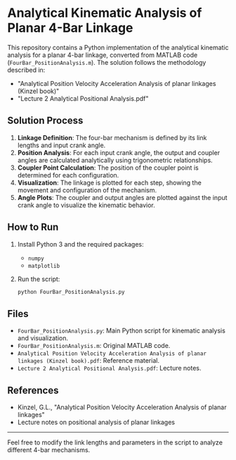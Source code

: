# Analytical Kinematic Analysis of Planar 4-Bar Linkage

This repository contains a Python implementation of the analytical kinematic analysis for a planar 4-bar linkage, converted from MATLAB code (`FourBar_PositionAnalysis.m`). The solution follows the methodology described in:

- "Analytical Position Velocity Acceleration Analysis of planar linkages (Kinzel book)"
- "Lecture 2 Analytical Positional Analysis.pdf"

## Solution Process

1. **Linkage Definition**: The four-bar mechanism is defined by its link lengths and input crank angle.
2. **Position Analysis**: For each input crank angle, the output and coupler angles are calculated analytically using trigonometric relationships.
3. **Coupler Point Calculation**: The position of the coupler point is determined for each configuration.
4. **Visualization**: The linkage is plotted for each step, showing the movement and configuration of the mechanism.
5. **Angle Plots**: The coupler and output angles are plotted against the input crank angle to visualize the kinematic behavior.

## How to Run

1. Install Python 3 and the required packages:
   - `numpy`
   - `matplotlib`

2. Run the script:
   ```bash
   python FourBar_PositionAnalysis.py
   ```

## Files
- `FourBar_PositionAnalysis.py`: Main Python script for kinematic analysis and visualization.
- `FourBar_PositionAnalysis.m`: Original MATLAB code.
- `Analytical Position Velocity Acceleration Analysis of planar linkages (Kinzel book).pdf`: Reference material.
- `Lecture 2 Analytical Positional Analysis.pdf`: Lecture notes.

## References
- Kinzel, G.L., "Analytical Position Velocity Acceleration Analysis of planar linkages"
- Lecture notes on positional analysis of planar linkages

---

Feel free to modify the link lengths and parameters in the script to analyze different 4-bar mechanisms.

